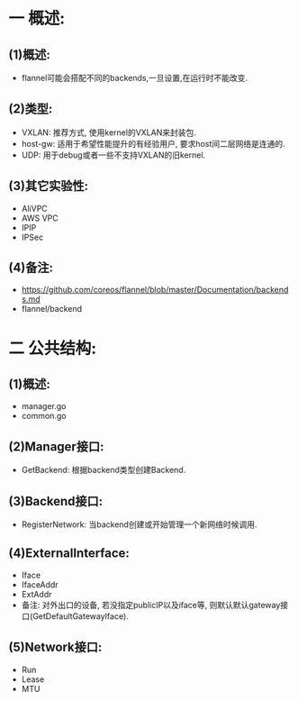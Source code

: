 # 一 概述:
## (1)概述:
- flannel可能会搭配不同的backends,一旦设置,在运行时不能改变. 

## (2)类型:
- VXLAN: 推荐方式, 使用kernel的VXLAN来封装包.
- host-gw: 适用于希望性能提升的有经验用户, 要求host间二层网络是连通的.
- UDP: 用于debug或者一些不支持VXLAN的旧kernel.

## (3)其它实验性:
- AliVPC
- AWS VPC
- IPIP
- IPSec

## (4)备注:
- https://github.com/coreos/flannel/blob/master/Documentation/backends.md
- flannel/backend

# 二 公共结构:
## (1)概述:
- manager.go
- common.go

## (2)Manager接口:
- GetBackend: 根据backend类型创建Backend.

## (3)Backend接口:
- RegisterNetwork: 当backend创建或开始管理一个新网络时候调用.

## (4)ExternalInterface:
- Iface
- IfaceAddr
- ExtAddr
- 备注: 对外出口的设备, 若没指定publicIP以及iface等, 则默认默认gateway接口(GetDefaultGatewayIface).

## (5)Network接口:
- Run
- Lease
- MTU
